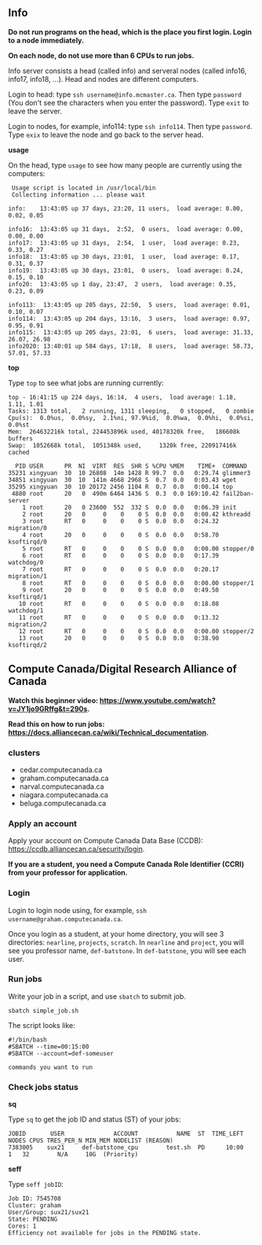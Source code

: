 
## Info 
**Do not run programs on the head, which is the place you first login. Login to a node immediately.**

**On each node, do not use more than 6 CPUs to run jobs.**

Info server consists a head (called info) and serveral nodes (called info16, info17, info18, ...). Head and nodes are different computers.

Login to head: type ``ssh username@info.mcmaster.ca``. Then type ``password`` (You don't see the characters when you enter the password). Type ``exit`` to leave the server.

Login to nodes, for example, info114: type ``ssh info114``. Then type ``password``. Type ``exix`` to leave the node and go back to the server head. 

**usage**

On the head, type ``usage`` to see how many people are currently using the computers:
```
 Usage script is located in /usr/local/bin 
 Collecting information ... please wait 

info:    13:43:05 up 37 days, 23:20, 11 users,  load average: 0.00, 0.02, 0.05

info16:  13:43:05 up 31 days,  2:52,  0 users,  load average: 0.00, 0.00, 0.00
info17:  13:43:05 up 31 days,  2:54,  1 user,  load average: 0.23, 0.33, 0.27
info18:  13:43:05 up 30 days, 23:01,  1 user,  load average: 0.17, 0.31, 0.37
info19:  13:43:05 up 30 days, 23:01,  0 users,  load average: 0.24, 0.15, 0.10
info20:  13:43:05 up 1 day, 23:47,  2 users,  load average: 0.35, 0.23, 0.09

info113:  13:43:05 up 205 days, 22:50,  5 users,  load average: 0.01, 0.10, 0.07
info114:  13:43:05 up 204 days, 13:16,  3 users,  load average: 0.97, 0.95, 0.91
info115:  13:43:05 up 205 days, 23:01,  6 users,  load average: 31.33, 26.07, 26.98
info2020: 13:40:01 up 584 days, 17:18,  8 users,  load average: 58.73, 57.01, 57.33
```

**top**

Type ``top`` to see what jobs are running currently:
```
top - 16:41:15 up 224 days, 16:14,  4 users,  load average: 1.18, 1.11, 1.01
Tasks: 1313 total,   2 running, 1311 sleeping,   0 stopped,   0 zombie
Cpu(s):  0.0%us,  0.0%sy,  2.1%ni, 97.9%id,  0.0%wa,  0.0%hi,  0.0%si,  0.0%st
Mem:  264632216k total, 224453896k used, 40178320k free,   186608k buffers
Swap:  1052668k total,  1051348k used,     1320k free, 220917416k cached

  PID USER      PR  NI  VIRT  RES  SHR S %CPU %MEM    TIME+  COMMAND           
35231 xingyuan  30  10 26808  14m 1428 R 99.7  0.0   0:29.74 glimmer3           
34851 xingyuan  30  10  141m 4668 2968 S  0.7  0.0   0:03.43 wget               
35295 xingyuan  30  10 20172 2456 1104 R  0.7  0.0   0:00.14 top                
 4880 root      20   0  490m 6464 1436 S  0.3  0.0 169:10.42 fail2ban-server    
    1 root      20   0 23600  552  332 S  0.0  0.0   0:06.39 init               
    2 root      20   0     0    0    0 S  0.0  0.0   0:00.42 kthreadd           
    3 root      RT   0     0    0    0 S  0.0  0.0   0:24.32 migration/0        
    4 root      20   0     0    0    0 S  0.0  0.0   0:58.70 ksoftirqd/0        
    5 root      RT   0     0    0    0 S  0.0  0.0   0:00.00 stopper/0          
    6 root      RT   0     0    0    0 S  0.0  0.0   0:17.39 watchdog/0         
    7 root      RT   0     0    0    0 S  0.0  0.0   0:20.17 migration/1        
    8 root      RT   0     0    0    0 S  0.0  0.0   0:00.00 stopper/1          
    9 root      20   0     0    0    0 S  0.0  0.0   0:49.50 ksoftirqd/1        
   10 root      RT   0     0    0    0 S  0.0  0.0   0:18.08 watchdog/1         
   11 root      RT   0     0    0    0 S  0.0  0.0   0:13.32 migration/2        
   12 root      RT   0     0    0    0 S  0.0  0.0   0:00.00 stopper/2          
   13 root      20   0     0    0    0 S  0.0  0.0   0:38.90 ksoftirqd/2        
```

## Compute Canada/Digital Research Alliance of Canada
**Watch this beginner video: https://www.youtube.com/watch?v=JY1jo9GRffg&t=290s.**

**Read this on how to run jobs: https://docs.alliancecan.ca/wiki/Technical_documentation.**

### clusters
- cedar.computecanada.ca
- graham.computecanada.ca
- narval.computecanada.ca
- niagara.computecanada.ca
- beluga.computecanada.ca

### Apply an account
Apply your account on Compute Canada Data Base (CCDB): https://ccdb.alliancecan.ca/security/login. 

**If you are a student, you need a Compute Canada Role Identifier (CCRI) from your professor for application.**

### Login 
Login to login node using, for example, ``ssh username@graham.computecanada.ca``.

Once you login as a student, at your home directory, you will see 3 directories: ``nearline``, ``projects``, ``scratch``. In ``nearline`` and ``project``, you will see you professor name, ``def-batstone``. In ``def-batstone``, you will see each user. 

### Run jobs
Write your job in a script, and use ``sbatch`` to submit job.
```
sbatch simple_job.sh
```
The script looks like:
```
#!/bin/bash
#SBATCH --time=00:15:00
#SBATCH --account=def-someuser

commands you want to run
```

### Check jobs status
**sq**

Type ``sq`` to get the job ID and status (ST) of your jobs:
```
JOBID       USER              ACCOUNT           NAME  ST  TIME_LEFT NODES CPUS TRES_PER_N MIN_MEM NODELIST (REASON) 
7383005    sux21     def-batstone_cpu        test.sh  PD      10:00     1   32        N/A     10G  (Priority) 
```
**seff**

Type ``seff jobID``:
```
Job ID: 7545708
Cluster: graham
User/Group: sux21/sux21
State: PENDING
Cores: 1
Efficiency not available for jobs in the PENDING state.
```

